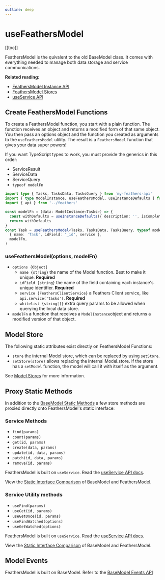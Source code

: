 ```yaml
---
outline: deep
---
```


<script setup>
import Badge from '../components/Badge.vue'
import BlockQuote from '../components/BlockQuote.vue'
</script>

# useFeathersModel

[[toc]]

FeathersModel is the quivalent to the old BaseModel class. It comes with everything needed to manage both data storage
and service communications.

**Related reading:**

- [FeathersModel Instance API](/guide/use-feathers-model-instances)
- [FeathersModel Stores](/guide/use-feathers-model-stores)
- [useService API](/guide/use-service)

## Create FeathersModel Functions

To create a FeathersModel function, you start with a plain function. The function receives an object and returns a
modified form of that same object. You then pass an options object and the function you created as arguments to the
`useFeathersModel` utility. The result is a `FeathersModel` function that gives your data super powers!

If you want TypeScript types to work, you must provide the generics in this order:

- ServiceResult
- ServiceData
- ServiceQuery
- `typeof modelFn`

<!--@include: ./notification-feathers-client.md-->

```ts
import type { Tasks, TasksData, TasksQuery } from 'my-feathers-api'
import { type ModelInstance, useFeathersModel, useInstanceDefaults } from 'feathers-pinia'
import { api } from '../feathers'

const modelFn = (data: ModelInstance<Tasks>) => {
  const withDefaults = useInstanceDefaults({ description: '', isComplete: false }, data)
  return withDefaults
}
const Task = useFeathersModel<Tasks, TasksData, TasksQuery, typeof modelFn>(
  { name: 'Task', idField: '_id', service },
  modelFn,
)
```

### useFeathersModel(options, modelFn)

- `options {Object}`
  - `name {string}` the name of the Model function. Best to make it unique. **Required**
  - `idField {string}` the name of the field containing each instance's unique identifier. **Required**
  - `service {FeathersClientService}` a Feathers Client service, like `api.service('tasks')`. **Required**
  - `whitelist {string[]}` extra query params to be allowed when querying the local data store.
- `modelFn` a function that receives a `ModelInstance`object and returns a modified version of that object.

## Model Store

The following static attributes exist directly on FeathersModel Functions:

- `store` the internal Model store, which can be replaced by using `setStore`.
- `setStore(store)` allows replacing the internal Model.store. If the store has a `setModel` function, the model will
call it with itself as the argument.

See [Model Stores](/guide/model-stores) for more information.

## Proxy Static Methods

In addition to the [BaseModel Static Methods](/guide/use-base-model#proxy-static-methods) a few store methods are
proxied directly onto FeathersModel's static interface:

### Service Methods

- `find(params)`
- `count(params)`
- `get(id, params)`
- `create(data, params)`
- `update(id, data, params)`
- `patch(id, data, params)`
- `remove(id, params)`

FeathersModel is built on `useService`. Read the [useService API docs](/guide/use-service#service-methods).

View the [Static Interface Comparison](/guide/model-functions#compare-static-properties) of BaseModel and FeathersModel.

### Service Utility methods

- `useFind(params)`
- `useGet(id, params)`
- `useGetOnce(id, params)`
- `useFindWatched(options)`
- `useGetWatched(options)`

FeathersModel is built on `useService`. Read the [useService API docs](/guide/use-service#service-utils).

View the [Static Interface Comparison](/guide/model-functions#compare-static-properties) of BaseModel and FeathersModel.

## Model Events

FeathersModel is built on BaseModel. Refer to the [BaseModel Events API](/guide/use-base-model#model-events)
